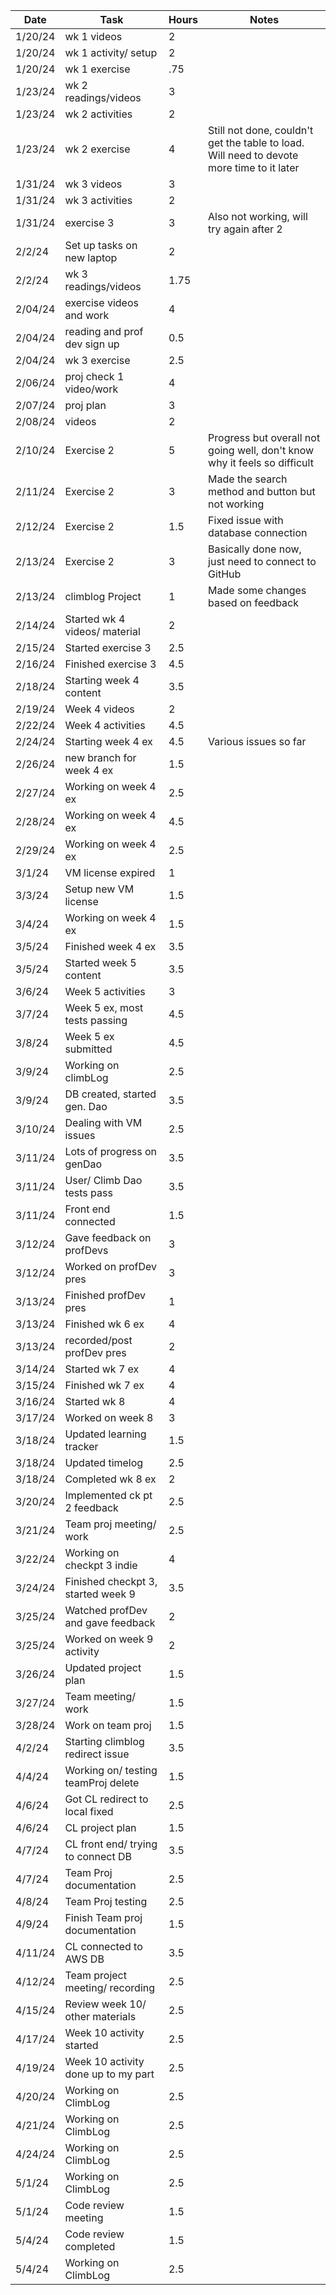 | Date    | Task                         | Hours | Notes|
|---------|------------------------------|-------|------|
| 1/20/24 | wk 1 videos                  | 2     | |
| 1/20/24 | wk 1 activity/ setup         | 2     | |
| 1/20/24 | wk 1 exercise                | .75   | |
| 1/23/24 | wk 2 readings/videos         | 3     | |
| 1/23/24 | wk 2 activities              | 2     | |
| 1/23/24 | wk 2 exercise                | 4     | Still not done, couldn't get the table to load. Will need to devote more time to it later |
| 1/31/24 | wk 3 videos                  | 3     | |
| 1/31/24 | wk 3 activities              | 2     | |
| 1/31/24 | exercise 3                   | 3     | Also not working, will try again after 2 |
| 2/2/24  | Set up tasks on new laptop   | 2   | |
| 2/2/24 | wk 3 readings/videos          | 1.75  | |
| 2/04/24 | exercise videos and work     | 4     | |
| 2/04/24 | reading and prof dev sign up | 0.5   | |
| 2/04/24 | wk 3 exercise                | 2.5   | |
| 2/06/24 | proj check 1 video/work      | 4     | |
| 2/07/24 | proj plan                    | 3     | |
| 2/08/24 | videos                       | 2     | |
| 2/10/24 | Exercise 2                   | 5     |Progress but overall not going well, don't know why it feels so difficult|
| 2/11/24 | Exercise 2                   | 3     |Made the search method and button but not working|
| 2/12/24 | Exercise 2                   | 1.5   |Fixed issue with database connection|
| 2/13/24 | Exercise 2                   | 3     |Basically done now, just need to connect to GitHub|
| 2/13/24 | climblog Project             | 1     |Made some changes based on feedback |
| 2/14/24 | Started wk 4 videos/ material| 2     | |
| 2/15/24 | Started exercise 3           | 2.5   | |
| 2/16/24 | Finished exercise 3          | 4.5   | |
| 2/18/24 | Starting week 4 content      | 3.5   | |
| 2/19/24 | Week 4 videos                | 2     | |
| 2/22/24 | Week 4 activities            | 4.5   | |
| 2/24/24 | Starting week 4 ex           | 4.5   | Various issues so far |
| 2/26/24 | new branch for week 4 ex     | 1.5   | |
| 2/27/24 | Working on week 4 ex         | 2.5   | |
| 2/28/24 | Working on week 4 ex         | 4.5   | |
| 2/29/24 | Working on week 4 ex         | 2.5   | |
| 3/1/24  | VM license expired           | 1     | |
| 3/3/24  | Setup new VM license         | 1.5   | |
| 3/4/24  | Working on week 4 ex         | 1.5   | |
| 3/5/24  | Finished week 4 ex           | 3.5   | |
| 3/5/24  | Started week 5 content       | 3.5   | |
| 3/6/24  | Week 5 activities            | 3     | |
| 3/7/24  | Week 5 ex, most tests passing| 4.5   | |
| 3/8/24  | Week 5 ex submitted          | 4.5   | |
| 3/9/24  | Working on climbLog          | 2.5   | |
| 3/9/24  | DB created, started gen. Dao | 3.5   | |
| 3/10/24  | Dealing with VM issues      | 2.5   | |
| 3/11/24  | Lots of progress on genDao  | 3.5   | |
| 3/11/24  | User/ Climb Dao tests pass  | 3.5   | |
| 3/11/24  | Front end connected         | 1.5   | |
| 3/12/24  | Gave feedback on profDevs   | 3     | |
| 3/12/24  | Worked on profDev pres      | 3     | |
| 3/13/24  | Finished profDev pres       | 1     | |
| 3/13/24  | Finished wk 6 ex            | 4     | |
| 3/13/24  | recorded/post profDev pres  | 2     | |
| 3/14/24  | Started wk 7 ex             | 4     | |
| 3/15/24  | Finished wk 7 ex            | 4     | |
| 3/16/24  | Started wk 8                | 4     | |
| 3/17/24  | Worked on week 8            | 3     | |
| 3/18/24  | Updated learning tracker    | 1.5   | |
| 3/18/24  | Updated timelog             | 2.5   | |
| 3/18/24  | Completed wk 8 ex           | 2     | |
| 3/20/24  | Implemented ck pt 2 feedback| 2.5   | |
| 3/21/24  | Team proj meeting/ work     | 2.5   | |
| 3/22/24  | Working on checkpt 3 indie  | 4      | |
| 3/24/24  | Finished checkpt 3, started week 9 | 3.5   | |
| 3/25/24  | Watched profDev and gave feedback | 2   | |
| 3/25/24  | Worked on week 9 activity | 2   | |
| 3/26/24  | Updated project plan | 1.5   | |
| 3/27/24  | Team meeting/ work | 1.5   | |
| 3/28/24  | Work on team proj | 1.5   | |
| 4/2/24  | Starting climblog redirect issue | 3.5   | |
| 4/4/24  | Working on/ testing teamProj delete | 1.5   | |
| 4/6/24  | Got CL redirect to local fixed | 2.5   | |
| 4/6/24  | CL project plan | 1.5   | |
| 4/7/24  | CL front end/ trying to connect DB | 3.5   | |
| 4/7/24  | Team Proj documentation | 2.5   | |
| 4/8/24  | Team Proj testing | 2.5   | |
| 4/9/24  | Finish Team proj documentation | 1.5   | |
| 4/11/24  | CL connected to AWS DB | 3.5   | |
| 4/12/24  | Team project meeting/ recording | 2.5   | |
| 4/15/24  | Review week 10/ other materials | 2.5   | |
| 4/17/24  | Week 10 activity started | 2.5   | |
| 4/19/24  | Week 10 activity done up to my part | 2.5   | |
| 4/20/24  | Working on ClimbLog | 2.5   | |
| 4/21/24  | Working on ClimbLog | 2.5   | |
| 4/24/24  | Working on ClimbLog | 2.5   | |
| 5/1/24  | Working on ClimbLog | 2.5   | |
| 5/1/24  | Code review meeting | 1.5   | |
| 5/4/24  | Code review completed | 1.5   | |
| 5/4/24  | Working on ClimbLog | 2.5   | |
















